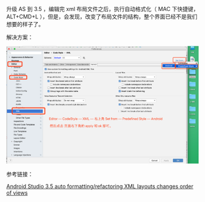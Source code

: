 升级 AS 到 3.5 ，编辑完 xml 布局文件之后，执行自动格式化（ MAC 下快捷键，ALT+CMD+L ），但是，会发现，改变了布局文件的结构，整个界面已经不是我们想要的样子了。

解决方案：

![](pics/6_AS3.5布局文件XML中自动格式化改变视图的修复.png)

参考链接：

[Android Studio 3.5 auto formatting/refactoring XML layouts changes order of views](https://stackoverflow.com/questions/57602902/android-studio-3-5-auto-formatting-refactoring-xml-layouts-changes-order-of-view)
